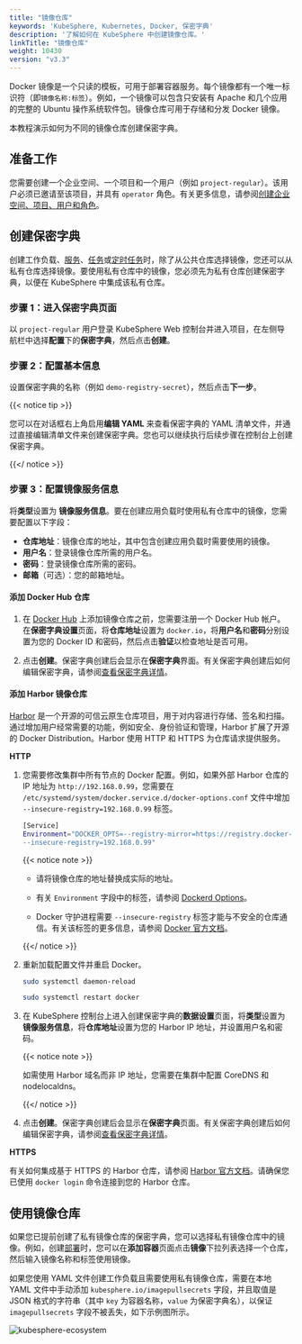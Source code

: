 ```yaml
---
title: "镜像仓库"
keywords: 'KubeSphere, Kubernetes, Docker, 保密字典'
description: '了解如何在 KubeSphere 中创建镜像仓库。'
linkTitle: "镜像仓库"
weight: 10430
version: "v3.3"
---
```


Docker 镜像是一个只读的模板，可用于部署容器服务。每个镜像都有一个唯一标识符（即`镜像名称:标签`）。例如，一个镜像可以包含只安装有 Apache 和几个应用的完整的 Ubuntu 操作系统软件包。镜像仓库可用于存储和分发 Docker 镜像。

本教程演示如何为不同的镜像仓库创建保密字典。

## 准备工作

您需要创建一个企业空间、一个项目和一个用户（例如 `project-regular`）。该用户必须已邀请至该项目，并具有 `operator` 角色。有关更多信息，请参阅[创建企业空间、项目、用户和角色](../../../quick-start/create-workspace-and-project/)。

## 创建保密字典

创建工作负载、[服务](../../../project-user-guide/application-workloads/services/)、[任务](../../../project-user-guide/application-workloads/jobs/)或[定时任务](../../../project-user-guide/application-workloads/cronjobs/)时，除了从公共仓库选择镜像，您还可以从私有仓库选择镜像。要使用私有仓库中的镜像，您必须先为私有仓库创建保密字典，以便在 KubeSphere 中集成该私有仓库。

### 步骤 1：进入保密字典页面

以 `project-regular` 用户登录 KubeSphere Web 控制台并进入项目，在左侧导航栏中选择**配置**下的**保密字典**，然后点击**创建**。

### 步骤 2：配置基本信息

设置保密字典的名称（例如 `demo-registry-secret`），然后点击**下一步**。

{{< notice tip >}}

您可以在对话框右上角启用**编辑 YAML** 来查看保密字典的 YAML 清单文件，并通过直接编辑清单文件来创建保密字典。您也可以继续执行后续步骤在控制台上创建保密字典。

{{</ notice >}} 

### 步骤 3：配置镜像服务信息

将**类型**设置为 **镜像服务信息**。要在创建应用负载时使用私有仓库中的镜像，您需要配置以下字段：

- **仓库地址**：镜像仓库的地址，其中包含创建应用负载时需要使用的镜像。
- **用户名**：登录镜像仓库所需的用户名。
- **密码**：登录镜像仓库所需的密码。
- **邮箱**（可选）：您的邮箱地址。

#### 添加 Docker Hub 仓库

1. 在 [Docker Hub](https://hub.docker.com/) 上添加镜像仓库之前，您需要注册一个 Docker Hub 帐户。在**保密字典设置**页面，将**仓库地址**设置为 `docker.io`，将**用户名**和**密码**分别设置为您的 Docker ID 和密码，然后点击**验证**以检查地址是否可用。

2. 点击**创建**。保密字典创建后会显示在**保密字典**界面。有关保密字典创建后如何编辑保密字典，请参阅[查看保密字典详情](../../../project-user-guide/configuration/secrets/#查看保密字典详情)。

#### 添加 Harbor 镜像仓库

[Harbor](https://goharbor.io/) 是一个开源的可信云原生仓库项目，用于对内容进行存储、签名和扫描。通过增加用户经常需要的功能，例如安全、身份验证和管理，Harbor 扩展了开源的 Docker Distribution。Harbor 使用 HTTP 和 HTTPS 为仓库请求提供服务。

**HTTP**

1. 您需要修改集群中所有节点的 Docker 配置。例如，如果外部 Harbor 仓库的 IP 地址为 `http://192.168.0.99`，您需要在 `/etc/systemd/system/docker.service.d/docker-options.conf` 文件中增加 `--insecure-registry=192.168.0.99` 标签。

   ```bash
   [Service]
   Environment="DOCKER_OPTS=--registry-mirror=https://registry.docker-cn.com --insecure-registry=10.233.0.0/18 --data-root=/var/lib/docker --log-opt max-size=50m --log-opt max-file=5 \
   --insecure-registry=192.168.0.99"
   ```

   {{< notice note >}} 

   - 请将镜像仓库的地址替换成实际的地址。

   - 有关 `Environment` 字段中的标签，请参阅 [Dockerd Options](https://docs.docker.com/engine/reference/commandline/dockerd/)。

   - Docker 守护进程需要 `--insecure-registry` 标签才能与不安全的仓库通信。有关该标签的更多信息，请参阅 [Docker 官方文档](https://docs.docker.com/engine/reference/commandline/dockerd/#insecure-registries)。

   {{</ notice >}}

2. 重新加载配置文件并重启 Docker。

   ```bash
   sudo systemctl daemon-reload
   ```

   ```bash
   sudo systemctl restart docker
   ```

3. 在 KubeSphere 控制台上进入创建保密字典的**数据设置**页面，将**类型**设置为**镜像服务信息**，将**仓库地址**设置为您的 Harbor IP 地址，并设置用户名和密码。

   {{< notice note >}} 

   如需使用 Harbor 域名而非 IP 地址，您需要在集群中配置 CoreDNS 和 nodelocaldns。

   {{</ notice >}} 
   
4. 点击**创建**。保密字典创建后会显示在**保密字典**页面。有关保密字典创建后如何编辑保密字典，请参阅[查看保密字典详情](../../../project-user-guide/configuration/secrets/#查看保密字典详情)。

**HTTPS**

有关如何集成基于 HTTPS 的 Harbor 仓库，请参阅 [Harbor 官方文档](https://goharbor.io/docs/1.10/install-config/configure-https/)。请确保您已使用 `docker login` 命令连接到您的 Harbor 仓库。

## 使用镜像仓库

如果您已提前创建了私有镜像仓库的保密字典，您可以选择私有镜像仓库中的镜像。例如，创建[部署](../../../project-user-guide/application-workloads/deployments/)时，您可以在**添加容器**页面点击**镜像**下拉列表选择一个仓库，然后输入镜像名称和标签使用镜像。

如果您使用 YAML 文件创建工作负载且需要使用私有镜像仓库，需要在本地 YAML 文件中手动添加 `kubesphere.io/imagepullsecrets` 字段，并且取值是 JSON 格式的字符串（其中 `key` 为容器名称，`value` 为保密字典名），以保证 `imagepullsecrets` 字段不被丢失，如下示例图所示。

![kubesphere-ecosystem](/images/docs/v3.x/project-user-guide/configurations/image-pull-secrets.png)

